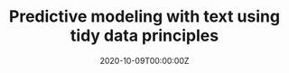 ---
title: 'Predictive modeling with text using tidy data principles'
authors:
- Emil Hvitfeldt
date: '2020-10-09T00:00:00Z'

# Schedule page publish date (NOT proceeding's date).
publishDate: '20001-01-01T00:00:00Z'

# proceeding type.
# Legend: 0 = Uncategorized; 1 = Talk, 2 = Keynote, 3 = Workshop
# To add more update publications_types.toml and en.yaml
proceeding_types: ['3']

# proceeding name and optional abbreviated proceeding name.
proceeding: Presented at 2020 Conference
proceeding_short: Presented at 2020 Conference

abstract: 

tags:
- University Southern California
featured: false

links:
url_slides: 'https://textmodels4pharma.netlify.app/'
url_video: ''

---